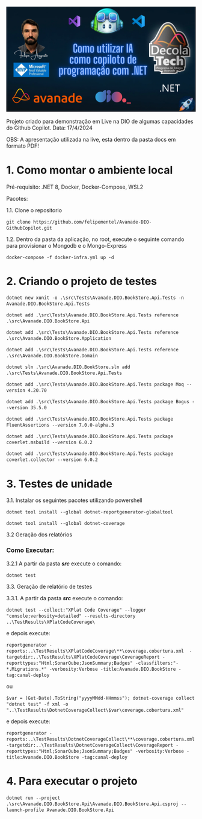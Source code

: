 ![ArrayAllocation](./docs/Avanade-DIO-GithubCopilot.png?raw=true)

Projeto criado para demonstração em Live na DIO de algumas capacidades do Github Copilot.
Data: 17/4/2024

OBS: A apresentação utilizada na live, esta dentro da pasta docs em formato PDF! 

# 1. Como montar o ambiente local

Pré-requisito: .NET 8, Docker, Docker-Compose, WSL2

Pacotes:

1.1. Clone o repositorio

```
git clone https://github.com/felipementel/Avanade-DIO-GithubCopilot.git
```

1.2. Dentro da pasta da aplicação, no root, execute o seguinte comando para provisionar o Mongodb e o Mongo-Express

```
docker-compose -f docker-infra.yml up -d
```

# 2. Criando o projeto de testes
```
dotnet new xunit -o .\src\Tests\Avanade.DIO.BookStore.Api.Tests -n Avanade.DIO.BookStore.Api.Tests
```
```
dotnet add .\src\Tests\Avanade.DIO.BookStore.Api.Tests reference .\src\Avanade.DIO.BookStore.Api
```
```
dotnet add .\src\Tests\Avanade.DIO.BookStore.Api.Tests reference .\src\Avanade.DIO.BookStore.Application
```
```
dotnet add .\src\Tests\Avanade.DIO.BookStore.Api.Tests reference .\src\Avanade.DIO.BookStore.Domain
```
```
dotnet sln .\src\Avanade.DIO.BookStore.sln add .\src\Tests\Avanade.DIO.BookStore.Api.Tests
```
```
dotnet add .\src\Tests\Avanade.DIO.BookStore.Api.Tests package Moq --version 4.20.70
```
```
dotnet add .\src\Tests\Avanade.DIO.BookStore.Api.Tests package Bogus --version 35.5.0
```
```
dotnet add .\src\Tests\Avanade.DIO.BookStore.Api.Tests package FluentAssertions --version 7.0.0-alpha.3
```
```
dotnet add .\src\Tests\Avanade.DIO.BookStore.Api.Tests package coverlet.msbuild --version 6.0.2
```
```
dotnet add .\src\Tests\Avanade.DIO.BookStore.Api.Tests package coverlet.collector --version 6.0.2
```

# 3. Testes de unidade

3.1. Instalar os seguintes pacotes utilizando powershell

```
dotnet tool install --global dotnet-reportgenerator-globaltool
```

```
dotnet tool install --global dotnet-coverage
```

3.2 Geração dos relatórios

### Como Executar:
   3.2.1 A partir da pasta **_src_** execute o comando:

```
dotnet test
```

3.3. Geração de relatório de testes

   3.3.1. A partir da pasta **_src_** execute o comando:

```
dotnet test --collect:"XPlat Code Coverage" --logger "console;verbosity=detailed" --results-directory ..\TestResults\XPlatCodeCoverage\
```

e depois execute:

```
reportgenerator -reports:..\TestResults\XPlatCodeCoverage\**\coverage.cobertura.xml  -targetdir:..\TestResults\XPlatCodeCoverage\CoverageReport -reporttypes:"Html;SonarQube;JsonSummary;Badges" -classfilters:"-*.Migrations.*" -verbosity:Verbose -title:Avanade.DIO.BookStore -tag:canal-deploy
```

ou

```
$var = (Get-Date).ToString("yyyyMMdd-HHmmss"); dotnet-coverage collect "dotnet test" -f xml -o "..\TestResults\DotnetCoverageCollect\$var\coverage.cobertura.xml"
```

e depois execute:

```
reportgenerator -reports:..\TestResults\DotnetCoverageCollect\**\coverage.cobertura.xml  -targetdir:..\TestResults\DotnetCoverageCollect\CoverageReport -reporttypes:"Html;SonarQube;JsonSummary;Badges" -verbosity:Verbose -title:Avanade.DIO.BookStore -tag:canal-deploy
```

# 4. Para executar o projeto

```
dotnet run --project .\src\Avanade.DIO.BookStore.Api\Avanade.DIO.BookStore.Api.csproj --launch-profile Avanade.DIO.BookStore.Api
```
